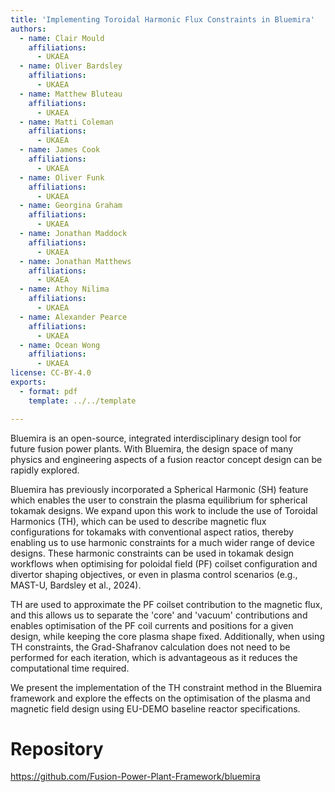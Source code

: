 ```yaml
---
title: 'Implementing Toroidal Harmonic Flux Constraints in Bluemira'
authors:
  - name: Clair Mould
    affiliations:
      - UKAEA
  - name: Oliver Bardsley
    affiliations:
      - UKAEA
  - name: Matthew Bluteau
    affiliations:
      - UKAEA
  - name: Matti Coleman
    affiliations:
      - UKAEA
  - name: James Cook
    affiliations:
      - UKAEA
  - name: Oliver Funk
    affiliations:
      - UKAEA
  - name: Georgina Graham
    affiliations:
      - UKAEA
  - name: Jonathan Maddock
    affiliations:
      - UKAEA
  - name: Jonathan Matthews
    affiliations:
      - UKAEA
  - name: Athoy Nilima
    affiliations:
      - UKAEA
  - name: Alexander Pearce
    affiliations:
      - UKAEA
  - name: Ocean Wong
    affiliations:
      - UKAEA
license: CC-BY-4.0
exports:
  - format: pdf
    template: ../../template

---
```


Bluemira is an open-source, integrated interdisciplinary design tool for future fusion power plants. With Bluemira, the design space of many physics and engineering aspects of a fusion reactor concept design can be rapidly explored. 

Bluemira has previously incorporated a Spherical Harmonic (SH) feature which enables the user to constrain the plasma equilibrium for spherical tokamak designs. We expand upon this work to include the use of Toroidal Harmonics (TH), which can be used to describe magnetic flux configurations for tokamaks with conventional aspect ratios, thereby enabling us to use harmonic constraints for a much wider range of device designs. These harmonic constraints can be used in tokamak design workflows when optimising for poloidal field (PF) coilset configuration and divertor shaping objectives, or even in plasma control scenarios (e.g., MAST-U, Bardsley et al., 2024). 

TH are used to approximate the PF coilset contribution to the magnetic flux, and this allows us to separate the 'core' and 'vacuum' contributions and enables optimisation of the PF coil currents and positions for a given design, while keeping the core plasma shape fixed. Additionally, when using TH constraints, the Grad-Shafranov calculation does not need to be performed for each iteration, which is advantageous as it reduces the computational time required.  

We present the implementation of the TH constraint method in the Bluemira framework and explore the effects on the optimisation of the plasma and magnetic field design using EU-DEMO baseline reactor specifications. 

# Repository
https://github.com/Fusion-Power-Plant-Framework/bluemira

